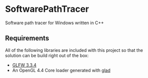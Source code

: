 # SoftwarePathTracer

Software path tracer for Windows written in C++

## Requirements

All of the following libraries are included with this project so that the solution can be build right out of the box:

* [GLFW 3.3.4](https://www.glfw.org/)
* An OpenGL 4.4 Core loader generated with [glad](https://glad.dav1d.de/)
